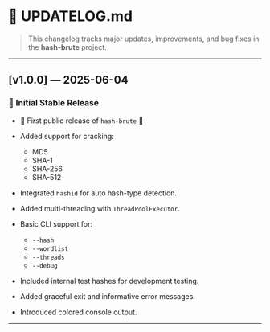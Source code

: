 # 📝 UPDATELOG.md

> This changelog tracks major updates, improvements, and bug fixes in the **hash-brute** project.

---

## \[v1.0.0] — 2025-06-04

### 🚀 Initial Stable Release

* 🎉 First public release of `hash-brute` 🎉
* Added support for cracking:

  * MD5
  * SHA-1
  * SHA-256
  * SHA-512
* Integrated `hashid` for auto hash-type detection.
* Added multi-threading with `ThreadPoolExecutor`.
* Basic CLI support for:

  * `--hash`
  * `--wordlist`
  * `--threads`
  * `--debug`
* Included internal test hashes for development testing.
* Added graceful exit and informative error messages.
* Introduced colored console output.

---
